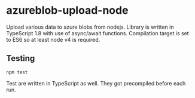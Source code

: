 # azureblob-upload-node
Upload various data to azure blobs from nodejs. Library is written in TypeScript 1.8 with use of async/await functions. Compilation target is set to ES6 so at least node v4 is required.

## Testing
```
npm test
```
Test are written in TypeScript as well. They got precompiled before each run.
